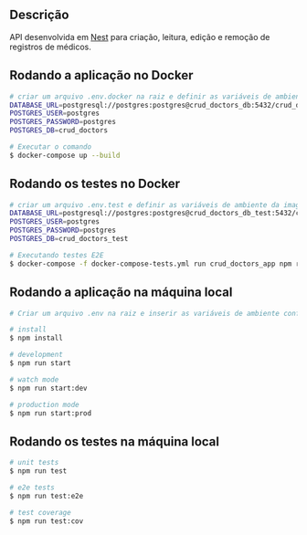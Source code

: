 

  <!--[![Backers on Open Collective](https://opencollective.com/nest/backers/badge.svg)](https://opencollective.com/nest#backer)
  [![Sponsors on Open Collective](https://opencollective.com/nest/sponsors/badge.svg)](https://opencollective.com/nest#sponsor)-->

## Descrição

API desenvolvida em [Nest](https://github.com/nestjs/nest) para criação, leitura, edição e remoção de registros de médicos.

## Rodando a aplicação no Docker
```bash
# criar um arquivo .env.docker na raiz e definir as variáveis de ambiente necessárias para a imagem do Postgres. Exemplo:
DATABASE_URL=postgresql://postgres:postgres@crud_doctors_db:5432/crud_doctors
POSTGRES_USER=postgres 
POSTGRES_PASSWORD=postgres
POSTGRES_DB=crud_doctors

# Executar o comando
$ docker-compose up --build
```


## Rodando os testes no Docker
```bash
# criar um arquivo .env.test e definir as variáveis de ambiente da imagem do banco de testes. Exemplo:
DATABASE_URL=postgresql://postgres:postgres@crud_doctors_db_test:5432/crud_doctors_test
POSTGRES_USER=postgres 
POSTGRES_PASSWORD=postgres
POSTGRES_DB=crud_doctors_test

# Executando testes E2E
$ docker-compose -f docker-compose-tests.yml run crud_doctors_app npm run test:e2e
```






## Rodando a aplicação na máquina local
```bash
# Criar um arquivo .env na raiz e inserir as variáveis de ambiente conforme consta no arquivo .env.example

# install
$ npm install

# development
$ npm run start

# watch mode
$ npm run start:dev

# production mode
$ npm run start:prod
```

## Rodando os testes na máquina local

```bash
# unit tests
$ npm run test

# e2e tests
$ npm run test:e2e

# test coverage
$ npm run test:cov
```
